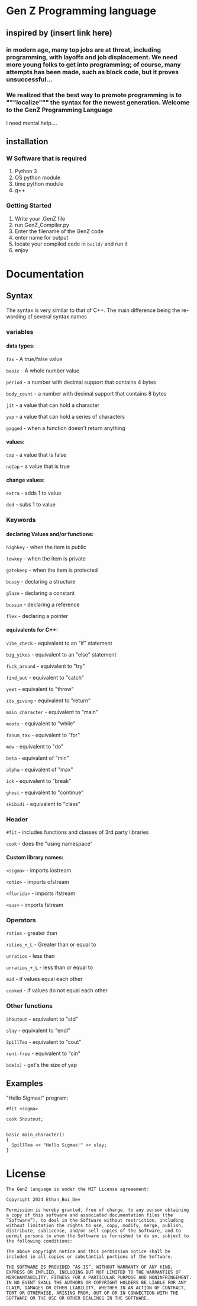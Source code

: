 # Gen Z Programming language

## inspired by (insert link here)

### in modern age, many top jobs are at threat, including programming, with layoffs and job displacement. We need more young folks to get into programming; of course, many attempts has been made, such as block code, but it proves unsuccessful...

### We realized that the best way to promote programming is to """localize""" the syntax for the newest generation. Welcome to the GenZ Programming Language

I need mental help....


## installation

### W Software that is required
1. Python 3
2. OS python module
3. time python module
4. g++

### Getting Started

1. Write your .GenZ file
2. run GenZ_Compiler.py
3. Enter the filename of the GenZ code
4. enter name for output
5. locate your compiled code in `build/` and run it
6. enjoy


# Documentation
## Syntax

The syntax is very similar to that of C++. The main difference being the re-wording of several syntax names

### variables

#### data types:

`fax` - A true/false value

`basic` - A whole number value

`period` - a number with decimal support that contains 4 bytes

`body_count` - a number with decimal support that contains 8 bytes

`jit` - a value that can hold a character

`yap` - a value that can hold a series of characters

`gagged` - when a function doesn't return anything

#### values:

`cap` - a value that is false

`noCap` - a value that is true

#### change values:

`extra` - adds 1 to value

`ded` - subs 1 to value

### Keywords
#### declaring Values and/or functions:

`highkey` - when the item is public

`lowkey` - when the item is private

`gatekeep` - when the item is protected

`bussy` - declaring a structure

`glaze` - declaring a constant

`bussin` - declaring a reference

`flex` - declaring a pointer


#### equivalents for C++:

`vibe_check` - equivalent to an "if" statement

`big_yikes` - equivalent to an "else" statement

`fuck_around` - equivalent to "try"

`find_out` - equivalent to "catch"

`yeet` - equivalent to "throw"

`its_giving` - equivalent to "return"

`main_character` - equivalent to "main"

`moots` - equivalent to "while"

`fanum_tax` - equivalent to "for"

`mew` - equivalent to "do"

`beta` - equivalent of "min"

`alpha` - equivalent of "max"

`ick` - equivalent to "break"

`ghost` - equivalent to "continue"

`skibidi` - equivalent to "class"


### Header

`#fit` - includes functions and classes of 3rd party libraries

`cook` - does the "using namespace"

#### Custom library names:

`<sigma>` - imports iostream

`<ohio>` - imports ofstream

`<florida>` - imports ifstream

`<sus>` - imports fstream

### Operators

`ratios` - greater than

`ratios_+_L` - Greater than or equal to

`unratios` - less than

`unratios_+_L` - less than or equal to


`mid` - if values equal each other

`cooked` - if values do not equal each other

### Other functions

`Shoutout` - equivalent to "std"

`slay` - equivalent to "endl"

`SpillTea` - equivalent to "cout"

`rent-free` - equivalent to "cin"

`bde(x)` - get's the size of yap

## Examples

"Hello Sigmas!" program:

```
#fit <sigma>

cook Shoutout;


basic main_character()
{
  SpillTea << "Hello Sigmas!" << slay;
}
```

# License

```
The GenZ language is under the MIT License agreeement:

Copyright 2024 Ethan_Boi_Dev

Permission is hereby granted, free of charge, to any person obtaining a copy of this software and associated documentation files (the “Software”), to deal in the Software without restriction, including without limitation the rights to use, copy, modify, merge, publish, distribute, sublicense, and/or sell copies of the Software, and to permit persons to whom the Software is furnished to do so, subject to the following conditions:

The above copyright notice and this permission notice shall be included in all copies or substantial portions of the Software.

THE SOFTWARE IS PROVIDED “AS IS”, WITHOUT WARRANTY OF ANY KIND, EXPRESS OR IMPLIED, INCLUDING BUT NOT LIMITED TO THE WARRANTIES OF MERCHANTABILITY, FITNESS FOR A PARTICULAR PURPOSE AND NONINFRINGEMENT. IN NO EVENT SHALL THE AUTHORS OR COPYRIGHT HOLDERS BE LIABLE FOR ANY CLAIM, DAMAGES OR OTHER LIABILITY, WHETHER IN AN ACTION OF CONTRACT, TORT OR OTHERWISE, ARISING FROM, OUT OF OR IN CONNECTION WITH THE SOFTWARE OR THE USE OR OTHER DEALINGS IN THE SOFTWARE.
```
